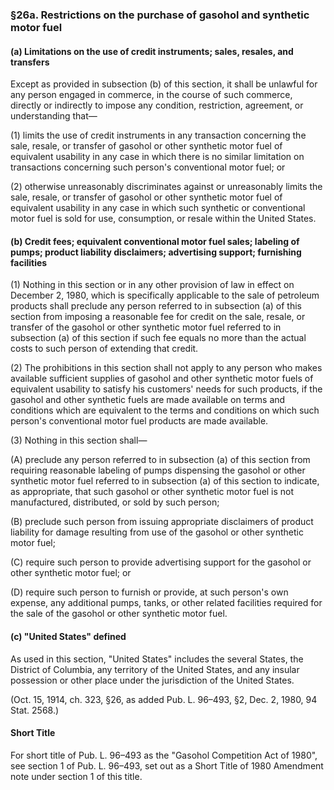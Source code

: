 ### §26a. Restrictions on the purchase of gasohol and synthetic motor fuel ###

#### (a) Limitations on the use of credit instruments; sales, resales, and transfers ####

Except as provided in subsection (b) of this section, it shall be unlawful for any person engaged in commerce, in the course of such commerce, directly or indirectly to impose any condition, restriction, agreement, or understanding that—

(1) limits the use of credit instruments in any transaction concerning the sale, resale, or transfer of gasohol or other synthetic motor fuel of equivalent usability in any case in which there is no similar limitation on transactions concerning such person's conventional motor fuel; or

(2) otherwise unreasonably discriminates against or unreasonably limits the sale, resale, or transfer of gasohol or other synthetic motor fuel of equivalent usability in any case in which such synthetic or conventional motor fuel is sold for use, consumption, or resale within the United States.

#### (b) Credit fees; equivalent conventional motor fuel sales; labeling of pumps; product liability disclaimers; advertising support; furnishing facilities ####

(1) Nothing in this section or in any other provision of law in effect on December 2, 1980, which is specifically applicable to the sale of petroleum products shall preclude any person referred to in subsection (a) of this section from imposing a reasonable fee for credit on the sale, resale, or transfer of the gasohol or other synthetic motor fuel referred to in subsection (a) of this section if such fee equals no more than the actual costs to such person of extending that credit.

(2) The prohibitions in this section shall not apply to any person who makes available sufficient supplies of gasohol and other synthetic motor fuels of equivalent usability to satisfy his customers' needs for such products, if the gasohol and other synthetic fuels are made available on terms and conditions which are equivalent to the terms and conditions on which such person's conventional motor fuel products are made available.

(3) Nothing in this section shall—

(A) preclude any person referred to in subsection (a) of this section from requiring reasonable labeling of pumps dispensing the gasohol or other synthetic motor fuel referred to in subsection (a) of this section to indicate, as appropriate, that such gasohol or other synthetic motor fuel is not manufactured, distributed, or sold by such person;

(B) preclude such person from issuing appropriate disclaimers of product liability for damage resulting from use of the gasohol or other synthetic motor fuel;

(C) require such person to provide advertising support for the gasohol or other synthetic motor fuel; or

(D) require such person to furnish or provide, at such person's own expense, any additional pumps, tanks, or other related facilities required for the sale of the gasohol or other synthetic motor fuel.

#### (c) "United States" defined ####

As used in this section, "United States" includes the several States, the District of Columbia, any territory of the United States, and any insular possession or other place under the jurisdiction of the United States.

(Oct. 15, 1914, ch. 323, §26, as added Pub. L. 96–493, §2, Dec. 2, 1980, 94 Stat. 2568.)

#### Short Title ####

For short title of Pub. L. 96–493 as the "Gasohol Competition Act of 1980", see section 1 of Pub. L. 96–493, set out as a Short Title of 1980 Amendment note under section 1 of this title.